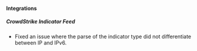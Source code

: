 #### Integrations

##### CrowdStrike Indicator Feed

- Fixed an issue where the parse of the indicator type did not differentiate between IP and IPv6.